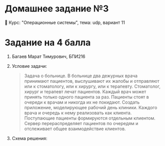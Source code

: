 # Домашнее задание №3
🏫 Курс: "Операционные системы", тема: udp, вариант 11

# Задание на 4 балла
1. Багаев Марат Тимурович, БПИ216
2. Условие задачи:

   > Задача о больнице. В больнице два дежурных врача принимают пациентов, выслушивают их жалобы и отправляют или к стоматологу, или к хирургу, или к терапевту. Стоматолог, хирург и терапевт лечат пациентов. Каждый врач может принять только одного пациента за раз. Пациенты стоят в очереди к врачам и никогда их не покидают. Создать приложение, моделирующее рабочий день клиники. Каждого врача и очередь к нему реализовать как клиента. Поступающие пациенты формируются отдельным клиентом. Сервер перераспределяет пациентов по очередям и отслеживает общее взаимодействие клиентов.
3. Схема решения:

    